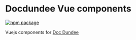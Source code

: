 # Docdundee Vue components

[![npm package](https://img.shields.io/npm/v/@docdundee/vue)](https://www.npmjs.com/package/@docdundee/vue)

Vuejs components for [Doc Dundee](https://github.com/synw/docdundee)